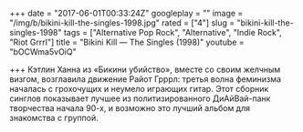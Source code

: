 +++
date = "2017-06-01T00:33:24Z"
googleplay = ""
image = "/img/b/bikini-kill-the-singles-1998.jpg"
rated = ["4"]
slug = "bikini-kill-the-singles-1998"
tags = ["Alternative Pop Rock", "Alternative", "Indie Rock", "Riot Grrrl"]
title = "Bikini Kill — The Singles (1998)"
youtube = "bOCWma5vOiQ"

+++
Кэтлин Ханна из «Бикини убийство», вместе со своим желчным визгом, возглавила движение Райот Грррл: третья волна феминизма началась с грохочущих и неумело играющих гитар. Этот сборник синглов показывает лучшее из политизированного ДиАйВай-панк творчества начала 90-х, и возможно это лучший альбом для знакомства с группой.

